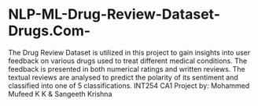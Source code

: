 # NLP-ML-Drug-Review-Dataset-Drugs.Com-
The Drug Review Dataset is utilized in this project to gain insights into user feedback on various drugs used to treat different medical conditions. The feedback is presented in both numerical ratings and written reviews. The textual reviews are analysed to predict the polarity of its sentiment and classified into one of 5 classifications.
INT254 CA1 Project by: Mohammed Mufeed K K & Sangeeth Krishna
